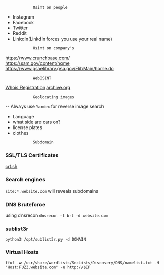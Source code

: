 				Osint on people
- Instagram
- Facebook
- Twitter
- Reddit
- LinkdIn(LinkdIn forces you use your real name)

<!-- -->

				Osint on company's

https://www.crunchbase.com/				
https://sam.gov/content/home
https://www.gsaelibrary.gsa.gov/ElibMain/home.do

				WebOSINT

[Whois Registration](https://www.whois.com)
[archive.org](https://archive.org/)

				Geolocating images
-- Always use `Yandex` for reverse image search

- Language
- what side are cars on?
- license plates
- clothes

<!-- -->

				Subdomain

### SSL/TLS Certificates
[crt.sh](https://crt.sh/)

### Search engines
`site:*.website.com` will reveals subdomains

### DNS Bruteforce
using dnsrecon `dnsrecon -t brt -d website.com`

### sublist3r
`python3 /opt/sublist3r.py -d DOMAIN`

### Virtual Hosts

```
ffuf -w /usr/share/wordlists/SecLists/Discovery/DNS/namelist.txt -H "Host:FUZZ.website.com" -u http://$IP
```